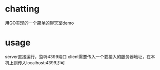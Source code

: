 # chatting
 用GO实现的一个简单的聊天室demo
 
 # usage
  server直接运行，监听4399端口
  client需要传入一个要接入的服务器地址，在本机上则传入localhost:4399即可

